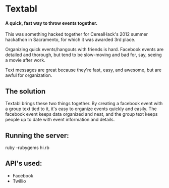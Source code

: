 Textabl
================================================
#### A quick, fast way to throw events together.

This was something hacked together for CerealHack's 2012 summer hackathon in Sacramento, for which it was awarded 3rd place.

Organizing quick events/hangouts with friends is hard. Facebook events are detailed and thorough, but tend
to be slow-moving and bad for, say, seeing a movie after work.

Text messages are great because they're fast, easy, and awesome, but are awful for organization.

## The solution

Textabl brings these two things together. By creating a facebook event with a group text tied to it, it's easy to organize
events quickly and easily. The facebook event keeps data organized and neat, and the group text keeps people up to 
date with event information and details.

## Running the server:

ruby -rubygems hi.rb


## API's used:
* Facebook
* Twillio 
